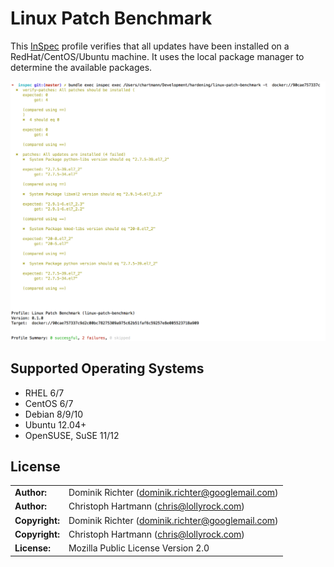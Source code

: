 # Linux Patch Benchmark

This [InSpec](http://inspec.io/) profile verifies that all updates have been installed on a RedHat/CentOS/Ubuntu machine. It uses the local package manager to determine the available packages.

![Available Patches in CentOs 7](CentOS+Patch.png)

## Supported Operating Systems

- RHEL 6/7
- CentOS 6/7
- Debian 8/9/10
- Ubuntu 12.04+
- OpenSUSE, SuSE 11/12

## License

|  |  |
| ------ | --- |
| **Author:** | Dominik Richter (<dominik.richter@googlemail.com>) |
| **Author:** | Christoph Hartmann (<chris@lollyrock.com>) |
| **Copyright:** | Dominik Richter (<dominik.richter@googlemail.com>) |
| **Copyright:** | Christoph Hartmann (<chris@lollyrock.com>) |
| **License:** | Mozilla Public License Version 2.0 |
